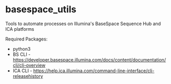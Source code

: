 # basespace_utils
Tools to automate processes on Illumina's BaseSpace Sequence Hub and ICA platforms

Required Packages:
- python3 
- BS CLI - https://developer.basespace.illumina.com/docs/content/documentation/cli/cli-overview
- ICA CLI - https://help.ica.illumina.com/command-line-interface/cli-releasehistory
